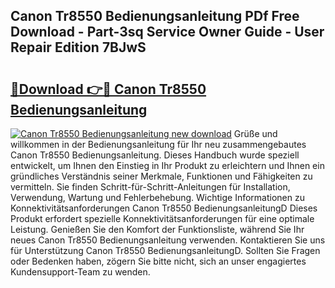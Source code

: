 ## Canon Tr8550 Bedienungsanleitung PDf Free Download - Part-3sq Service Owner Guide - User Repair Edition 7BJwS

# <h2><a href="http://df1b16e.blite.top/?on=Canon+Tr8550+Bedienungsanleitung">🔗Download 👉🔴 Canon Tr8550 Bedienungsanleitung</a></h2>

[![Canon Tr8550 Bedienungsanleitung new download](https://i.imgur.com/lujVjoI.png)](http://df1b16e.blite.top/?on=Canon+Tr8550+Bedienungsanleitung)
Grüße und willkommen in der Bedienungsanleitung für Ihr neu zusammengebautes Canon Tr8550 Bedienungsanleitung. Dieses Handbuch wurde speziell entwickelt, um Ihnen den Einstieg in Ihr Produkt zu erleichtern und Ihnen ein gründliches Verständnis seiner Merkmale, Funktionen und Fähigkeiten zu vermitteln. Sie finden Schritt-für-Schritt-Anleitungen für Installation, Verwendung, Wartung und Fehlerbehebung. Wichtige Informationen zu Konnektivitätsanforderungen Canon Tr8550 BedienungsanleitungD Dieses Produkt erfordert spezielle Konnektivitätsanforderungen für eine optimale Leistung. Genießen Sie den Komfort der Funktionsliste, während Sie Ihr neues Canon Tr8550 Bedienungsanleitung verwenden. Kontaktieren Sie uns für Unterstützung Canon Tr8550 BedienungsanleitungD. Sollten Sie Fragen oder Bedenken haben, zögern Sie bitte nicht, sich an unser engagiertes Kundensupport-Team zu wenden.
